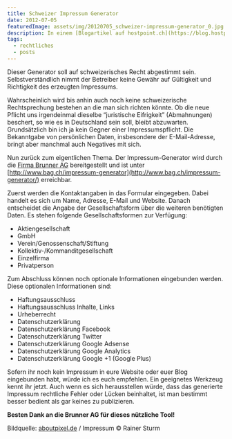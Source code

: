 ```yaml
---
title: Schweizer Impressum Generator
date: 2012-07-05
featuredImage: assets/img/20120705_schweizer-impressum-generator_0.jpg
description: In einem [Blogartikel auf hostpoint.ch](https://blog.hostpoint.ch/de/2011/12/impressumspflicht-ab-fruehling-auch-in-der-schweiz/) macht [Rechtsanwalt Martin Steiger](https://www.steigerlegal.ch/) auf die seit Frühling 2012 geltende Impressumspflicht in der Schweiz aufmerksam. Kürzlich bin ich über eine Seite gestossen, mit dem es möglich ist, ein auf die betriebene Website passendes Impressum zu generieren.
tags:
  - rechtliches
  - posts
---
```

 Dieser Generator soll auf schweizerisches Recht abgestimmt sein. Selbstverständlich nimmt der Betreiber keine Gewähr auf Gültigkeit und Richtigkeit des erzeugten Impressums.

Wahrscheinlich wird bis anhin auch noch keine schweizerische Rechtsprechung bestehen an die man sich richten könnte. Ob die neue Pflicht uns irgendeinmal dieselbe “juristische Eifrigkeit” (Abmahnungen) beschert, so wie es in Deutschland sein soll, bleibt abzuwarten. Grundsätzlich bin ich ja kein Gegner einer Impressumspflicht. Die Bekanntgabe von persönlichen Daten, insbesondere der E-Mail-Adresse, bringt aber manchmal auch Negatives mit sich.

Nun zurück zum eigentlichen Thema. Der Impressum-Generator wird durch die [Firma Brunner AG](http://www.bag.ch/) bereitgestellt und ist unter [http://www.bag.ch/impressum-generator](http://www.bag.ch/impressum-generator/) erreichbar.

Zuerst werden die Kontaktangaben in das Formular eingegeben. Dabei handelt es sich um Name, Adresse, E-Mail und Website. Danach entscheidet die Angabe der Gesellschaftsform über die weiteren benötigten Daten. Es stehen folgende Gesellschaftsformen zur Verfügung:

- Aktiengesellschaft
- GmbH
- Verein/Genossenschaft/Stiftung
- Kollektiv-/Kommanditgesellschaft
- Einzelfirma
- Privatperson

Zum Abschluss können noch optionale Informationen eingebunden werden. Diese optionalen Informationen sind:

- Haftungsausschluss
- Haftungsausschluss Inhalte, Links
- Urheberrecht
- Datenschutzerklärung
- Datenschutzerklärung Facebook
- Datenschutzerklärung Twitter
- Datenschutzerklärung Google Adsense
- Datenschutzerklärung Google Analytics
- Datenschutzerklärung Google +1 (Google Plus)

Sofern ihr noch kein Impressum in eure Website oder euer Blog eingebunden habt, würde ich es euch empfehlen. Ein geeignetes Werkzeug kennt ihr jetzt. Auch wenn es sich herausstellen würde, dass das generierte Impressum rechtliche Fehler oder Lücken beinhaltet, ist man bestimmt besser bedient als gar keines zu publizieren.

**Besten Dank an die Brunner AG für dieses nützliche Tool!**

Bildquelle: [aboutpixel.de](http://www.aboutpixel.de/) / Impressum © Rainer Sturm

